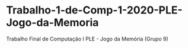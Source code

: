 # Trabalho-1-de-Comp-1-2020-PLE-Jogo-da-Memoria
Trabalho Final de Computação I PLE - Jogo da Memória (Grupo 9)
